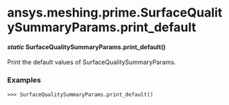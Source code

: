 # ansys.meshing.prime.SurfaceQualitySummaryParams.print_default

#### *static* SurfaceQualitySummaryParams.print_default()

Print the default values of SurfaceQualitySummaryParams.

### Examples

```pycon
>>> SurfaceQualitySummaryParams.print_default()
```

<!-- !! processed by numpydoc !! -->
